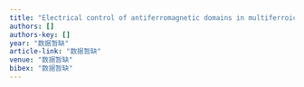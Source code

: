 ```yaml
---
title: "Electrical control of antiferromagnetic domains in multiferroic BiFeO 3 films at room temperature"
authors: []
authors-key: []
year: "数据暂缺"
article-link: "数据暂缺"
venue: "数据暂缺"
bibex: "数据暂缺"
---
```

